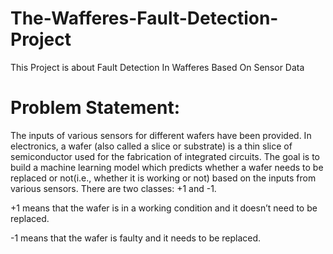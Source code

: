 # The-Wafferes-Fault-Detection-Project
This Project is about Fault Detection In Wafferes Based On Sensor Data
# Problem Statement:
The inputs of various sensors for different wafers have been provided. In electronics, a wafer (also called a slice or substrate) is a thin slice of semiconductor used for the fabrication of integrated circuits. The goal is to build a machine learning model which predicts whether a wafer needs to be replaced or not(i.e., whether it is working or not) based on the inputs from various sensors. There are two classes: +1 and -1.

+1 means that the wafer is in a working condition and it doesn’t need to be replaced.

-1 means that the wafer is faulty and it needs to be replaced.
